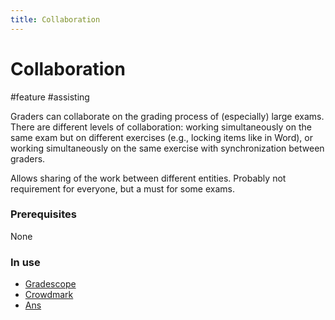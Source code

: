 ```yaml
---
title: Collaboration
---
```


# Collaboration

#feature #assisting

Graders can collaborate on the grading process of (especially) large exams. There are different levels of collaboration: working simultaneously on the same exam but on different exercises (e.g., locking items like in Word), or working simultaneously on the same exercise with synchronization between graders.

Allows sharing of the work between different entities. Probably not requirement for everyone, but a must for some exams.

### Prerequisites

None

### In use

- [Gradescope](research/tools/Gradescope)
- [Crowdmark](research/tools/Crowdmark)
- [Ans](research/tools/Ans)
